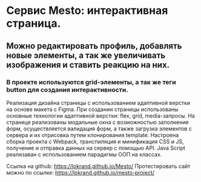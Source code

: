 # Cервис Mesto: интерактивная страница.
## Можно редактировать профиль, добавлять новые элементы, а так же увеличивать изображения и ставить реакцию на них.
### В проекте используются grid-элементы, а так же теги button для создания интерактивности.

Реализация дизайна страницы с использованием адаптивной верстки на основе макета с Figma. 
При создании страницы использованы основные технологии адаптивной верстки: flex, grid, media-запросы.
На странице реализованы модальные окна с возможностью заполнения форм, осуществляется валидация форм, а также загрузка элементов с сервера и их отрисовка путем клонирования template.
Настроена сборка проекта с Webpack, транспиляция и минификация CSS и JS, получение и отправка данных на сервер с помощью API.
Java Script реализаван с использованием парадигмы ООП на классах.

Ссылка на github: https://lokrand.github.io/Mesto/
Протестировать сайт можно по ссылке: https://lokrand.github.io/mesto-project/
